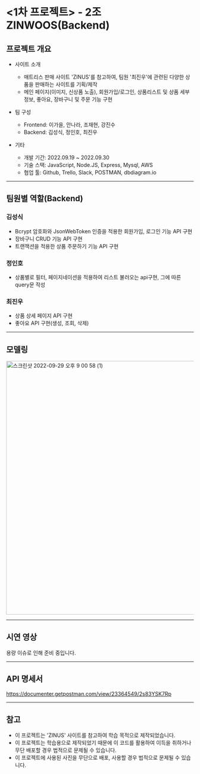 # <1차 프로젝트> - 2조 ZINWOOS(Backend)

## 프로젝트 개요

- 사이트 소개

  - 매트리스 판매 사이트 'ZINUS'를 참고하여, 팀원 '최진우'에 관련된 다양한 상품을 판매하는 사이트를 기획/제작
  - 메인 페이지(이미지, 신상품 노출), 회원가입/로그인, 상품리스트 및 상품 세부정보, 좋아요, 장바구니 및 주문 기능 구현

- 팀 구성
  - Frontend: 이가을, 안나라, 조재현, 강진수
  - Backend: 김성식, 정인호, 최진우
- 기타
  - 개발 기간: 2022.09.19 ~ 2022.09.30
  - 기술 스택: JavaScript, Node.JS, Express, Mysql, AWS
  - 협업 툴: Github, Trello, Slack, POSTMAN, dbdiagram.io

---

## 팀원별 역할(Backend)

### 김성식

- Bcrypt 암호화와 JsonWebToken 인증을 적용한 회원가입, 로그인 기능 API 구현
- 장바구니 CRUD 기능 API 구현
- 트랜잭션을 적용한 상품 주문하기 기능 API 구현

### 정인호

- 상품별로 필터, 페이지네이션을 적용하여 리스트 불러오는 api구현, 그에 따른 query문 작성

### 최진우

- 상품 상세 페이지 API 구현
- 좋아요 API 구현(생성, 조회, 삭제)

---

## 모델링

  <img width="680" alt="스크린샷 2022-09-29 오후 9 00 58 (1)" src="https://user-images.githubusercontent.com/99233475/193212490-6cbb06f0-3d30-4be2-8bda-e97d13e24a87.png">
  
  ***
## 시연 영상
  용량 이슈로 인해 준비 중입니다.
  
  ***
## API 명세서
  https://documenter.getpostman.com/view/23364549/2s83YSK7Rp
  
  ***
## 참고
- 이 프로젝트는 'ZINUS' 사이트를 참고하여 학습 목적으로 제작되었습니다.
- 이 프로젝트는 학습용으로 제작되었기 때문에 이 코드를 활용하여 이득을 취하거나 무단 배포할 경우 법적으로 문제될 수 있습니다.
- 이 프로젝트에 사용된 사진을 무단으로 배포, 사용할 경우 법적으로 문제될 수 있습니다.
